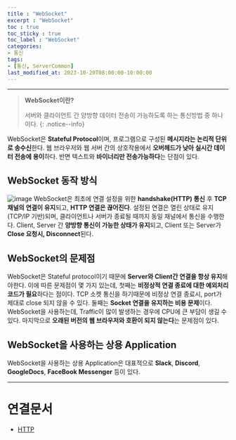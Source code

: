 ```yaml
---
title : "WebSocket"
excerpt : "WebSocket"
toc : true
toc_sticky : true
toc_label : "WebSocket"
categories:
- 통신
tags:
- [통신, ServerCommon]
last_modified_at: 2023-10-20T08:00:00-10:00:00
---
```

  
---
  
> **WebSocket이란?**  
>
> 서버와 클라이언트 간 양방향 데이터 전송이 가능하도록 하는 통신방법 중 하나이다. 
{: .notice--info}  

 WebSocket은 **Stateful Protocol**이며, 프로그램으로 구성된 **메시지라는 논리적 단위로 송수신**한다. 웹 브라우저와 웹 서버 간의 상호작용에서 **오버헤드가 낮아 실시간 데이터 전송에 용이**하다. 반면 텍스트와 **바이너리만 전송가능하다**는 단점이 있다.
  
## WebSocket 동작 방식
  
![image](../../assets/images/WebSocketProcess.png)
 WebSocket은 최초에 연결 설정을 위한 **handshake(HTTP) 통신** 후 **TCP 채널의 연결이 유지**되고, **HTTP 연결은 끊어진다**. 설정된 연결은 열린 상태로 유지(TCP/IP 기반)되며,  클라이언트나 서버가 종료될 때까지 동일 채널에서 통신을 수행한다. Client, Server 간 **양방향 통신이 가능한 상태가 유지**되고, Client 또는 Server가 **Close 요청시, Disconnect**된다.
  
## WebSocket의 문제점
 WebSocket은 Stateful protocol이기 때문에 **Server와 Client간 연결을 항상 유지**해야한다. 이에 따른 문제점이 몇 가지 있는데, 첫째는 **비정상적 연결 종료에 대한 예외처리 코드가 필요**하다는 점이다.  TCP 소켓 통신을 하기때문에 비정상 연결 종료시, port가 제대로 close 되지 않을 수 있다. 둘째는 **Socket 연결을 유지하는 비용 문제**이다. WebSocket을 사용하는데, Traffic이 많이 발생하는 경우에 CPU에 큰 부담이 생길 수 있다. 마지막으로 **오래된 버전의 웹 브라우저와 호환이 되지 않는다**는 문제점이 있다.
  
## WebSocket을 사용하는 상용 Application
  WebSocket을 사용하는 상용 Application은 대표적으로 **Slack**, **Discord**, **GoogleDocs**, **FaceBook Messenger** 등이 있다.

---
  
# 연결문서
- [HTTP](../../servercommon/servercommon-HTTP)